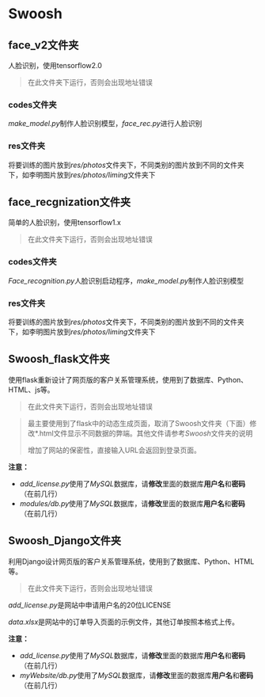 # Swoosh

## face_v2文件夹

人脸识别，使用tensorflow2.0

> 在此文件夹下运行，否则会出现地址错误

### codes文件夹

*make_model.py*制作人脸识别模型，*face_rec.py*进行人脸识别

### res文件夹

将要训练的图片放到*res/photos*文件夹下，不同类别的图片放到不同的文件夹下，如李明图片放到*res/photos/liming*文件夹下



## face_recgnization文件夹

简单的人脸识别，使用tensorflow1.x

> 在此文件夹下运行，否则会出现地址错误

### codes文件夹

*Face_recognition.py*人脸识别启动程序，*make_model.py*制作人脸识别模型

### res文件夹

将要训练的图片放到*res/photos*文件夹下，不同类别的图片放到不同的文件夹下，如李明图片放到*res/photos/liming*文件夹下



## Swoosh_flask文件夹

使用flask重新设计了网页版的客户关系管理系统，使用到了数据库、Python、HTML、js等。

> 在此文件夹下运行，否则会出现地址错误

> 最主要使用到了flask中的动态生成页面，取消了Swoosh文件夹（下面）修改\*.html文件显示不同数据的弊端。其他文件请参考*Swoosh*文件夹的说明
>
> 增加了网站的保密性，直接输入URL会返回到登录页面。

**注意：**

- *add_license.py*使用了*MySQL*数据库，请**修改**里面的数据库**用户名**和**密码**（在前几行）
- *modules/db.py*使用了*MySQL*数据库，请**修改**里面的数据库**用户名**和**密码**（在前几行）



## Swoosh_Django文件夹

利用Django设计网页版的客户关系管理系统，使用到了数据库、Python、HTML等。

> 在此文件夹下运行，否则会出现地址错误

*add_license.py*是网站中申请用户名的20位LICENSE

*data.xlsx*是网站中的订单导入页面的示例文件，其他订单按照本格式上传。

**注意：**

- *add_license.py*使用了*MySQL*数据库，请**修改**里面的数据库**用户名**和**密码**（在前几行）
- *myWebsite/db.py*使用了*MySQL*数据库，请**修改**里面的数据库**用户名**和**密码**（在前几行）
